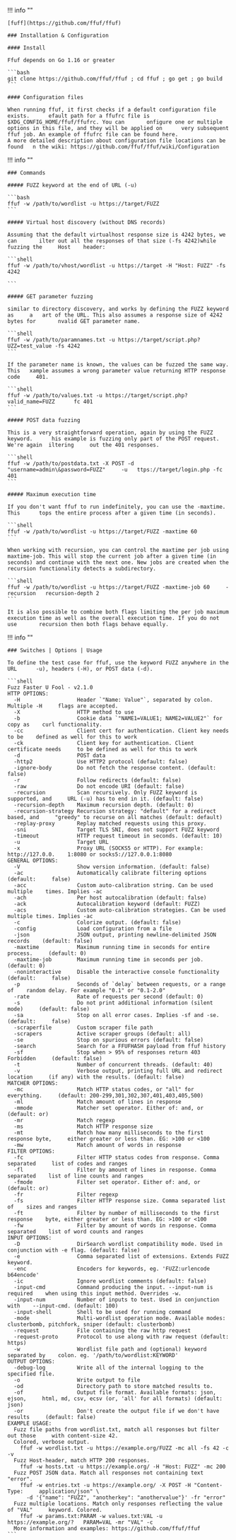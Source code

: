 !!! info ""

    [fuff](https://github.com/ffuf/ffuf)
    
    ### Installation & Configuration
    
    #### Install
    
    Ffuf depends on Go 1.16 or greater
    
    ```bash
    git clone https://github.com/ffuf/ffuf ; cd ffuf ; go get ; go build
    ```
    
    #### Configuration files
    
    When running ffuf, it first checks if a default configuration file exists.      efault path for a ffufrc file is $XDG_CONFIG_HOME/ffuf/ffufrc. You can       onfigure one or multiple options in this file, and they will be applied on      very subsequent ffuf job. An example of ffufrc file can be found here.
    A more detailed description about configuration file locations can be     found   n the wiki: https://github.com/ffuf/ffuf/wiki/Configuration

!!! info ""

    ### Commands
    
    ##### FUZZ keyword at the end of URL (-u)
    
    ```bash
    ffuf -w /path/to/wordlist -u https://target/FUZZ
    ```
    
    ##### Virtual host discovery (without DNS records)
    
    Assuming that the default virtualhost response size is 4242 bytes, we can       ilter out all the responses of that size (-fs 4242)while fuzzing the     Host    header:
    
    ```shell
    ffuf -w /path/to/vhost/wordlist -u https://target -H "Host: FUZZ" -fs 4242
    
    ```
    
    ##### GET parameter fuzzing
    
    similar to directory discovery, and works by defining the FUZZ keyword as     a   art of the URL. This also assumes a response size of 4242 bytes for       nvalid GET parameter name.
    
    ```shell
    ffuf -w /path/to/paramnames.txt -u https://target/script.php?     UZZ=test_value -fs 4242
    ```
    
    If the parameter name is known, the values can be fuzzed the same way.     This   xample assumes a wrong parameter value returning HTTP response code     401.
    
    ```shell
    ffuf -w /path/to/values.txt -u https://target/script.php?valid_name=FUZZ      fc 401
    ```
    
    ##### POST data fuzzing
    
    This is a very straightforward operation, again by using the FUZZ keyword.      his example is fuzzing only part of the POST request. We're again  iltering     out the 401 responses.
    
    ```shell
    ffuf -w /path/to/postdata.txt -X POST -d "username=admin\&password=FUZZ"     -u   ttps://target/login.php -fc 401
    ```
    
    ##### Maximum execution time
    
    If you don't want ffuf to run indefinitely, you can use the -maxtime. This      tops the entire process after a given time (in seconds).
    
    ```shell
    ffuf -w /path/to/wordlist -u https://target/FUZZ -maxtime 60
    ```
    
    When working with recursion, you can control the maxtime per job using      maxtime-job. This will stop the current job after a given time (in       seconds) and continue with the next one. New jobs are created when the       recursion functionality detects a subdirectory.
    
    ```shell
    ffuf -w /path/to/wordlist -u https://target/FUZZ -maxtime-job 60     -recursion   recursion-depth 2
    ```
    
    It is also possible to combine both flags limiting the per job maximum      execution time as well as the overall execution time. If you do not use       recursion then both flags behave equally.
  
!!! info ""

    ### Switches | Options | Usage

    To define the test case for ffuf, use the keyword FUZZ anywhere in the URL      -u), headers (-H), or POST data (-d).

    ```shell
    Fuzz Faster U Fool - v2.1.0
    HTTP OPTIONS:
      -H                  Header `"Name: Value"`, separated by colon. Multiple -H     flags are accepted.
      -X                  HTTP method to use
      -b                  Cookie data `"NAME1=VALUE1; NAME2=VALUE2"` for copy as    curl functionality.
      -cc                 Client cert for authentication. Client key needs to be    defined as well for this to work
      -ck                 Client key for authentication. Client certificate needs     to be defined as well for this to work
      -d                  POST data
      -http2              Use HTTP2 protocol (default: false)
      -ignore-body        Do not fetch the response content. (default: false)
      -r                  Follow redirects (default: false)
      -raw                Do not encode URI (default: false)
      -recursion          Scan recursively. Only FUZZ keyword is supported, and     URL (-u) has to end in it. (default: false)
      -recursion-depth    Maximum recursion depth. (default: 0)
      -recursion-strategy Recursion strategy: "default" for a redirect based, and     "greedy" to recurse on all matches (default: default)
      -replay-proxy       Replay matched requests using this proxy.
      -sni                Target TLS SNI, does not support FUZZ keyword
      -timeout            HTTP request timeout in seconds. (default: 10)
      -u                  Target URL
      -x                  Proxy URL (SOCKS5 or HTTP). For example: http://127.0.0.    1:8080 or socks5://127.0.0.1:8080
    GENERAL OPTIONS:
      -V                  Show version information. (default: false)
      -ac                 Automatically calibrate filtering options (default:     false)
      -acc                Custom auto-calibration string. Can be used multiple    times. Implies -ac
      -ach                Per host autocalibration (default: false)
      -ack                Autocalibration keyword (default: FUZZ)
      -acs                Custom auto-calibration strategies. Can be used     multiple times. Implies -ac
      -c                  Colorize output. (default: false)
      -config             Load configuration from a file
      -json               JSON output, printing newline-delimited JSON records    (default: false)
      -maxtime            Maximum running time in seconds for entire process.     (default: 0)
      -maxtime-job        Maximum running time in seconds per job. (default: 0)
      -noninteractive     Disable the interactive console functionality (default:     false)
      -p                  Seconds of `delay` between requests, or a range of    random delay. For example "0.1" or "0.1-2.0"
      -rate               Rate of requests per second (default: 0)
      -s                  Do not print additional information (silent mode)     (default: false)
      -sa                 Stop on all error cases. Implies -sf and -se. (default:     false)
      -scraperfile        Custom scraper file path
      -scrapers           Active scraper groups (default: all)
      -se                 Stop on spurious errors (default: false)
      -search             Search for a FFUFHASH payload from ffuf history
      -sf                 Stop when > 95% of responses return 403 Forbidden     (default: false)
      -t                  Number of concurrent threads. (default: 40)
      -v                  Verbose output, printing full URL and redirect location     (if any) with the results. (default: false)
    MATCHER OPTIONS:
      -mc                 Match HTTP status codes, or "all" for everything.     (default: 200-299,301,302,307,401,403,405,500)
      -ml                 Match amount of lines in response
      -mmode              Matcher set operator. Either of: and, or (default: or)
      -mr                 Match regexp
      -ms                 Match HTTP response size
      -mt                 Match how many milliseconds to the first response byte,     either greater or less than. EG: >100 or <100
      -mw                 Match amount of words in response
    FILTER OPTIONS:
      -fc                 Filter HTTP status codes from response. Comma separated     list of codes and ranges
      -fl                 Filter by amount of lines in response. Comma separated    list of line counts and ranges
      -fmode              Filter set operator. Either of: and, or (default: or)
      -fr                 Filter regexp
      -fs                 Filter HTTP response size. Comma separated list of    sizes and ranges
      -ft                 Filter by number of milliseconds to the first response    byte, either greater or less than. EG: >100 or <100
      -fw                 Filter by amount of words in response. Comma separated    list of word counts and ranges
    INPUT OPTIONS:
      -D                  DirSearch wordlist compatibility mode. Used in    conjunction with -e flag. (default: false)
      -e                  Comma separated list of extensions. Extends FUZZ    keyword.
      -enc                Encoders for keywords, eg. 'FUZZ:urlencode b64encode'
      -ic                 Ignore wordlist comments (default: false)
      -input-cmd          Command producing the input. --input-num is required    when using this input method. Overrides -w.
      -input-num          Number of inputs to test. Used in conjunction with    --input-cmd. (default: 100)
      -input-shell        Shell to be used for running command
      -mode               Multi-wordlist operation mode. Available modes:     clusterbomb, pitchfork, sniper (default: clusterbomb)
      -request            File containing the raw http request
      -request-proto      Protocol to use along with raw request (default: https)
      -w                  Wordlist file path and (optional) keyword separated by    colon. eg. '/path/to/wordlist:KEYWORD'
    OUTPUT OPTIONS:
      -debug-log          Write all of the internal logging to the specified file.
      -o                  Write output to file
      -od                 Directory path to store matched results to.
      -of                 Output file format. Available formats: json, ejson,     html, md, csv, ecsv (or, 'all' for all formats) (default: json)
      -or                 Don't create the output file if we don't have results     (default: false)
    EXAMPLE USAGE:
      Fuzz file paths from wordlist.txt, match all responses but filter out those     with content-size 42.
      Colored, verbose output.
        ffuf -w wordlist.txt -u https://example.org/FUZZ -mc all -fs 42 -c -v
      Fuzz Host-header, match HTTP 200 responses.
        ffuf -w hosts.txt -u https://example.org/ -H "Host: FUZZ" -mc 200
      Fuzz POST JSON data. Match all responses not containing text "error".
        ffuf -w entries.txt -u https://example.org/ -X POST -H "Content-Type:     application/json" \
          -d '{"name": "FUZZ", "anotherkey": "anothervalue"}' -fr "error"
      Fuzz multiple locations. Match only responses reflecting the value of "VAL"     keyword. Colored.
        ffuf -w params.txt:PARAM -w values.txt:VAL -u https://example.org/?   PARAM=VAL -mr "VAL" -c
      More information and examples: https://github.com/ffuf/ffuf
    ```
